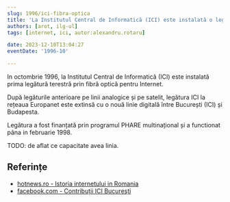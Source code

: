 ```yaml
---
slug: 1996/ici-fibra-optica
title: 'La Institutul Central de Informatică (ICI) este instalată o legătură terestră digitală'
authors: [arot, ilg-ul]
tags: [internet, ici, autor:alexandru.rotaru]

date: 2023-12-10T13:04:27
eventDate: '1996-10'

---
```


In octombrie 1996, la Institutul Central de Informatică (ICI)
este instalată prima legătură terestră prin
fibră optică pentru Internet.

<!-- truncate -->

După legăturile anterioare pe linii analogice și pe satelit,
legătura ICI la rețeaua Europanet este extinsă cu o nouă
linie digitală între București (ICI) și Budapesta.

Legătura a fost finanțată prin programul PHARE multinațional
și a functionat pâna in februarie 1998.

TODO: de aflat ce capacitate avea linia.

## Referințe

- [hotnews.ro - Istoria internetului in Romania](https://economie.hotnews.ro/stiri-20_ani_internet-15969144-istoria-internetului-romania-alexandru-rotaru-nu-pot-spun-inventat-noi-ceva-plus-aici-romania-doar-majoritatea-noutatilor-adoptat-printre-primii.htm)
- [facebook.com - Contribuții ICI Bucureşti](https://www.facebook.com/ICIBucuresti/posts/3488728511216217/)
